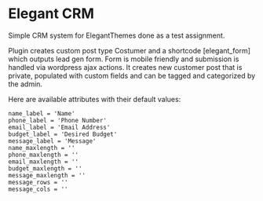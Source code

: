 # Elegant CRM

Simple CRM system for ElegantThemes done as a test assignment. 

Plugin creates custom post type Costumer and a shortcode [elegant_form] which outputs lead gen form. Form is mobile friendly and submission is handled via wordpress ajax actions. It creates new customer post that is private, populated with custom fields and can be tagged and categorized by the admin.

Here are available attributes with their default values:
```
name_label = 'Name'
phone_label = 'Phone Number'
email_label = 'Email Address'
budget_label = 'Desired Budget'
message_label = 'Message'
name_maxlength = ''
phone_maxlength = ''
email_maxlength = ''
budget_maxlength = ''
message_maxlength = ''
message_rows = ''
message_cols = ''
```